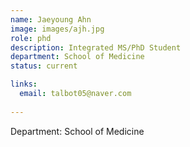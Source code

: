 ```yaml
---
name: Jaeyoung Ahn
image: images/ajh.jpg
role: phd
description: Integrated MS/PhD Student
department: School of Medicine
status: current

links:
  email: talbot05@naver.com
 
---
```


Department: School of Medicine
